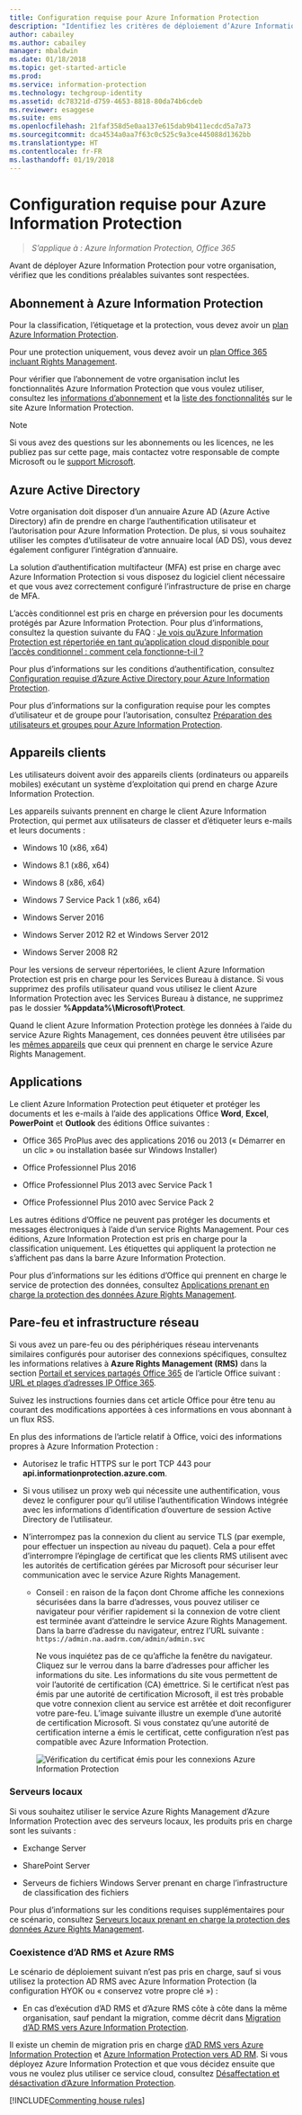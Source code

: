 ```yaml
---
title: Configuration requise pour Azure Information Protection
description: "Identifiez les critères de déploiement d’Azure Information Protection pour votre organisation."
author: cabailey
ms.author: cabailey
manager: mbaldwin
ms.date: 01/18/2018
ms.topic: get-started-article
ms.prod: 
ms.service: information-protection
ms.technology: techgroup-identity
ms.assetid: dc78321d-d759-4653-8818-80da74b6cdeb
ms.reviewer: esaggese
ms.suite: ems
ms.openlocfilehash: 21faf358d5e0aa137e615dab9b411ecdcd5a7a73
ms.sourcegitcommit: dca4534a0aa7f63c0c525c9a3ce445088d1362bb
ms.translationtype: HT
ms.contentlocale: fr-FR
ms.lasthandoff: 01/19/2018
---
```

# <a name="requirements-for-azure-information-protection"></a>Configuration requise pour Azure Information Protection

>*S’applique à : Azure Information Protection, Office 365*

Avant de déployer Azure Information Protection pour votre organisation, vérifiez que les conditions préalables suivantes sont respectées. 

## <a name="subscription-for-azure-information-protection"></a>Abonnement à Azure Information Protection

Pour la classification, l’étiquetage et la protection, vous devez avoir un [plan Azure Information Protection](https://www.microsoft.com/cloud-platform/azure-information-protection-pricing). 

Pour une protection uniquement, vous devez avoir un [plan Office 365 incluant Rights Management](http://download.microsoft.com/download/E/C/F/ECF42E71-4EC0-48FF-AA00-577AC14D5B5C/Azure_Information_Protection_licensing_datasheet_EN-US.pdf).

Pour vérifier que l’abonnement de votre organisation inclut les fonctionnalités Azure Information Protection que vous voulez utiliser, consultez les [informations d’abonnement](https://www.microsoft.com/cloud-platform/azure-information-protection-pricing) et la [liste des fonctionnalités](https://www.microsoft.com/cloud-platform/azure-information-protection-features) sur le site Azure Information Protection.

> [!NOTE]
> Si vous avez des questions sur les abonnements ou les licences, ne les publiez pas sur cette page, mais contactez votre responsable de compte Microsoft ou le [support Microsoft](information-support.md#to-contact-microsoft-support).

## <a name="azure-active-directory"></a>Azure Active Directory

Votre organisation doit disposer d’un annuaire Azure AD (Azure Active Directory) afin de prendre en charge l’authentification utilisateur et l’autorisation pour Azure Information Protection. De plus, si vous souhaitez utiliser les comptes d’utilisateur de votre annuaire local (AD DS), vous devez également configurer l’intégration d’annuaire.

La solution d’authentification multifacteur (MFA) est prise en charge avec Azure Information Protection si vous disposez du logiciel client nécessaire et que vous avez correctement configuré l’infrastructure de prise en charge de MFA.

L’accès conditionnel est pris en charge en préversion pour les documents protégés par Azure Information Protection. Pour plus d’informations, consultez la question suivante du FAQ : [Je vois qu’Azure Information Protection est répertoriée en tant qu’application cloud disponible pour l’accès conditionnel : comment cela fonctionne-t-il ?](faqs.md#i-see-azure-information-protection-is-listed-as-an-available-cloud-app-for-conditional-accesshow-does-this-work)

Pour plus d’informations sur les conditions d’authentification, consultez [Configuration requise d’Azure Active Directory pour Azure Information Protection](requirements-azure-ad.md). 

Pour plus d’informations sur la configuration requise pour les comptes d’utilisateur et de groupe pour l’autorisation, consultez [Préparation des utilisateurs et groupes pour Azure Information Protection](../plan-design/prepare.md).

## <a name="client-devices"></a>Appareils clients

Les utilisateurs doivent avoir des appareils clients (ordinateurs ou appareils mobiles) exécutant un système d’exploitation qui prend en charge Azure Information Protection.

Les appareils suivants prennent en charge le client Azure Information Protection, qui permet aux utilisateurs de classer et d’étiqueter leurs e-mails et leurs documents :

- Windows 10 (x86, x64)

- Windows 8.1 (x86, x64)

- Windows 8 (x86, x64)

- Windows 7 Service Pack 1 (x86, x64)

- Windows Server 2016 

- Windows Server 2012 R2 et Windows Server 2012

- Windows Server 2008 R2 

Pour les versions de serveur répertoriées, le client Azure Information Protection est pris en charge pour les Services Bureau à distance. Si vous supprimez des profils utilisateur quand vous utilisez le client Azure Information Protection avec les Services Bureau à distance, ne supprimez pas le dossier **%Appdata%\Microsoft\Protect**.

Quand le client Azure Information Protection protège les données à l’aide du service Azure Rights Management, ces données peuvent être utilisées par les [mêmes appareils](requirements-client-devices.md) que ceux qui prennent en charge le service Azure Rights Management.

## <a name="applications"></a>Applications

Le client Azure Information Protection peut étiqueter et protéger les documents et les e-mails à l’aide des applications Office **Word**, **Excel**, **PowerPoint** et **Outlook** des éditions Office suivantes :

- Office 365 ProPlus avec des applications 2016 ou 2013 (« Démarrer en un clic » ou installation basée sur Windows Installer)

- Office Professionnel Plus 2016

- Office Professionnel Plus 2013 avec Service Pack 1

- Office Professionnel Plus 2010 avec Service Pack 2

Les autres éditions d’Office ne peuvent pas protéger les documents et messages électroniques à l’aide d’un service Rights Management. Pour ces éditions, Azure Information Protection est pris en charge pour la classification uniquement. Les étiquettes qui appliquent la protection ne s’affichent pas dans la barre Azure Information Protection. 

Pour plus d’informations sur les éditions d’Office qui prennent en charge le service de protection des données, consultez [Applications prenant en charge la protection des données Azure Rights Management](requirements-applications.md).

## <a name="firewalls-and-network-infrastructure"></a>Pare-feu et infrastructure réseau

Si vous avez un pare-feu ou des périphériques réseau intervenants similaires configurés pour autoriser des connexions spécifiques, consultez les informations relatives à **Azure Rights Management (RMS)** dans la section [Portail et services partagés Office 365](https://support.office.com/en-us/article/Office-365-URLs-and-IP-address-ranges-8548a211-3fe7-47cb-abb1-355ea5aa88a2?ui=en-US&rs=en-US&ad=US#bkmk_portal-identity) de l’article Office suivant : [URL et plages d’adresses IP Office 365](https://support.office.com/en-US/article/Office-365-URLs-and-IP-address-ranges-8548a211-3fe7-47cb-abb1-355ea5aa88a2).

Suivez les instructions fournies dans cet article Office pour être tenu au courant des modifications apportées à ces informations en vous abonnant à un flux RSS.

En plus des informations de l’article relatif à Office, voici des informations propres à Azure Information Protection :

- Autorisez le trafic HTTPS sur le port TCP 443 pour **api.informationprotection.azure.com**.

- Si vous utilisez un proxy web qui nécessite une authentification, vous devez le configurer pour qu’il utilise l’authentification Windows intégrée avec les informations d’identification d’ouverture de session Active Directory de l’utilisateur.

- N’interrompez pas la connexion du client au service TLS (par exemple, pour effectuer un inspection au niveau du paquet). Cela a pour effet d’interrompre l’épinglage de certificat que les clients RMS utilisent avec les autorités de certification gérées par Microsoft pour sécuriser leur communication avec le service Azure Rights Management.
    
    - Conseil : en raison de la façon dont Chrome affiche les connexions sécurisées dans la barre d’adresses, vous pouvez utiliser ce navigateur pour vérifier rapidement si la connexion de votre client est terminée avant d’atteindre le service Azure Rights Management. Dans la barre d’adresse du navigateur, entrez l’URL suivante : `https://admin.na.aadrm.com/admin/admin.svc` 
    
        Ne vous inquiétez pas de ce qu’affiche la fenêtre du navigateur. Cliquez sur le verrou dans la barre d’adresses pour afficher les informations du site. Les informations du site vous permettent de voir l’autorité de certification (CA) émettrice. Si le certificat n’est pas émis par une autorité de certification Microsoft, il est très probable que votre connexion client au service est arrêtée et doit reconfigurer votre pare-feu. L’image suivante illustre un exemple d’une autorité de certification Microsoft. Si vous constatez qu’une autorité de certification interne a émis le certificat, cette configuration n’est pas compatible avec Azure Information Protection.
        
        ![Vérification du certificat émis pour les connexions Azure Information Protection](../media/certificate-checking.png)

### <a name="on-premises-servers"></a>Serveurs locaux

Si vous souhaitez utiliser le service Azure Rights Management d’Azure Information Protection avec des serveurs locaux, les produits pris en charge sont les suivants :

- Exchange Server

- SharePoint Server

- Serveurs de fichiers Windows Server prenant en charge l’infrastructure de classification des fichiers

Pour plus d’informations sur les conditions requises supplémentaires pour ce scénario, consultez [Serveurs locaux prenant en charge la protection des données Azure Rights Management](requirements-servers.md).

### <a name="coexistence-of-ad-rms-with-azure-rms"></a>Coexistence d’AD RMS et Azure RMS

Le scénario de déploiement suivant n’est pas pris en charge, sauf si vous utilisez la protection AD RMS avec Azure Information Protection (la configuration HYOK ou « conservez votre propre clé ») :

- En cas d’exécution d’AD RMS et d’Azure RMS côte à côte dans la même organisation, sauf pendant la migration, comme décrit dans [Migration d’AD RMS vers Azure Information Protection](../plan-design/migrate-from-ad-rms-to-azure-rms.md).

Il existe un chemin de migration pris en charge [d’AD RMS vers Azure Information Protection](http://technet.microsoft.com/library/Dn858447.aspx) et [Azure Information Protection vers AD RM](/powershell/module/aadrm/Set-AadrmMigrationUrl). Si vous déployez Azure Information Protection et que vous décidez ensuite que vous ne voulez plus utiliser ce service cloud, consultez [Désaffectation et désactivation d’Azure Information Protection](../deploy-use/decommission-deactivate.md).

[!INCLUDE[Commenting house rules](../includes/houserules.md)]


